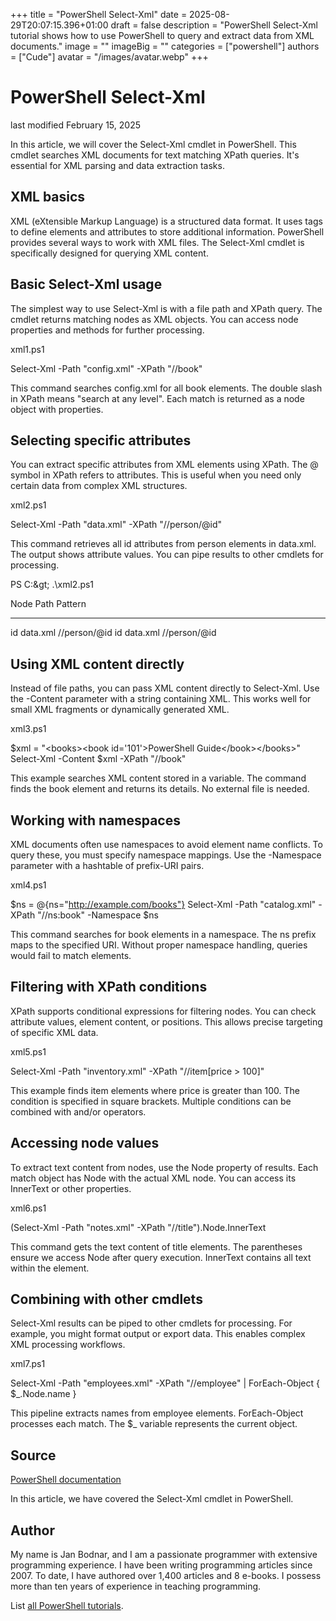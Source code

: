 +++
title = "PowerShell Select-Xml"
date = 2025-08-29T20:07:15.396+01:00
draft = false
description = "PowerShell Select-Xml tutorial shows how to use PowerShell to query and extract data from XML documents."
image = ""
imageBig = ""
categories = ["powershell"]
authors = ["Cude"]
avatar = "/images/avatar.webp"
+++

# PowerShell Select-Xml

last modified February 15, 2025

In this article, we will cover the Select-Xml cmdlet in
PowerShell. This cmdlet searches XML documents for text matching XPath
queries. It's essential for XML parsing and data extraction tasks.

## XML basics

XML (eXtensible Markup Language) is a structured data format. It uses tags
to define elements and attributes to store additional information. PowerShell
provides several ways to work with XML files. The Select-Xml
cmdlet is specifically designed for querying XML content.

## Basic Select-Xml usage

The simplest way to use Select-Xml is with a file path and
XPath query. The cmdlet returns matching nodes as XML objects. You can
access node properties and methods for further processing.

xml1.ps1
  

Select-Xml -Path "config.xml" -XPath "//book"

This command searches config.xml for all book elements. The double slash
in XPath means "search at any level". Each match is returned as a node
object with properties.

## Selecting specific attributes

You can extract specific attributes from XML elements using XPath. The @
symbol in XPath refers to attributes. This is useful when you need only
certain data from complex XML structures.

xml2.ps1
  

Select-Xml -Path "data.xml" -XPath "//person/@id"

This command retrieves all id attributes from person elements in data.xml.
The output shows attribute values. You can pipe results to other cmdlets
for processing.

PS C:\&gt; .\xml2.ps1

Node  Path        Pattern
----  ----        -------
id    data.xml    //person/@id
id    data.xml    //person/@id

## Using XML content directly

Instead of file paths, you can pass XML content directly to Select-Xml.
Use the -Content parameter with a string containing XML. This works well
for small XML fragments or dynamically generated XML.

xml3.ps1
  

$xml = "&lt;books&gt;&lt;book id='101'&gt;PowerShell Guide&lt;/book&gt;&lt;/books&gt;"
Select-Xml -Content $xml -XPath "//book"

This example searches XML content stored in a variable. The command finds
the book element and returns its details. No external file is needed.

## Working with namespaces

XML documents often use namespaces to avoid element name conflicts. To
query these, you must specify namespace mappings. Use the -Namespace
parameter with a hashtable of prefix-URI pairs.

xml4.ps1
  

$ns = @{ns="http://example.com/books"}
Select-Xml -Path "catalog.xml" -XPath "//ns:book" -Namespace $ns

This command searches for book elements in a namespace. The ns prefix
maps to the specified URI. Without proper namespace handling, queries
would fail to match elements.

## Filtering with XPath conditions

XPath supports conditional expressions for filtering nodes. You can check
attribute values, element content, or positions. This allows precise
targeting of specific XML data.

xml5.ps1
  

Select-Xml -Path "inventory.xml" -XPath "//item[price &gt; 100]"

This example finds item elements where price is greater than 100. The
condition is specified in square brackets. Multiple conditions can be
combined with and/or operators.

## Accessing node values

To extract text content from nodes, use the Node property of results.
Each match object has Node with the actual XML node. You can access
its InnerText or other properties.

xml6.ps1
  

(Select-Xml -Path "notes.xml" -XPath "//title").Node.InnerText

This command gets the text content of title elements. The parentheses
ensure we access Node after query execution. InnerText contains all
text within the element.

## Combining with other cmdlets

Select-Xml results can be piped to other cmdlets for processing.
For example, you might format output or export data. This enables
complex XML processing workflows.

xml7.ps1
  

Select-Xml -Path "employees.xml" -XPath "//employee" |
    ForEach-Object { $_.Node.name }

This pipeline extracts names from employee elements. ForEach-Object
processes each match. The $_ variable represents the current object.

## Source

[PowerShell documentation](https://docs.microsoft.com/en-us/powershell/)

In this article, we have covered the Select-Xml cmdlet in PowerShell.

## Author

My name is Jan Bodnar, and I am a passionate programmer with extensive
programming experience. I have been writing programming articles since 2007.
To date, I have authored over 1,400 articles and 8 e-books. I possess more
than ten years of experience in teaching programming.

List [all PowerShell tutorials](/powershell/).